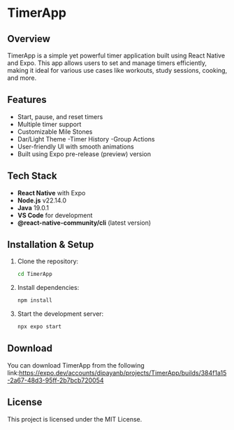 # TimerApp

## Overview
TimerApp is a simple yet powerful timer application built using React Native and Expo. This app allows users to set and manage timers efficiently, making it ideal for various use cases like workouts, study sessions, cooking, and more.

## Features
- Start, pause, and reset timers
- Multiple timer support
- Customizable Mile Stones
- Dar/Light Theme
-Timer History
-Group Actions
- User-friendly UI with smooth animations
- Built using Expo pre-release (preview) version

## Tech Stack
- **React Native** with Expo
- **Node.js** v22.14.0
- **Java** 19.0.1
- **VS Code** for development
- **@react-native-community/cli** (latest version)

## Installation & Setup

1. Clone the repository:
   ```sh
   cd TimerApp
   ```

2. Install dependencies:
   ```sh
   npm install
   ```

3. Start the development server:
   ```sh
   npx expo start
   ```

## Download
You can download TimerApp from the following link:https://expo.dev/accounts/dipayanb/projects/TimerApp/builds/384f1a15-2a67-48d3-95ff-2b7bcb720054 

## License
This project is licensed under the MIT License.
